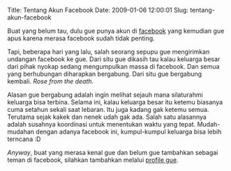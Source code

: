 Title: Tentang Akun Facebook
Date: 2009-01-06 12:00:01
Slug: tentang-akun-facebook

Buat yang belum tau, dulu gue punya akun di [facebook](http://facebook.com) yang kemudian gue apus karena merasa facebook sudah tidak penting.

Tapi, beberapa hari yang lalu, salah seorang sepupu gue mengirimkan undangan facebook ke gue. Dari situ gue dikasih tau kalau keluarga besar dari pihak nyokap sedang mengumpulkan massa di facebook. Dan semua yang berhubungan diharapkan bergabung. Dari situ gue bergabung kembali. _Rose from the death_.

Alasan gue bergabung adalah ingin melihat sejauh mana silaturahmi keluarga bisa terbina. Selama ini, kalau keluarga besar itu ketemu biasanya cuma setahun sekali saat lebaran. Itu juga kadang gak ketemu semua. Terutama sejak kakek dan nenek udah gak ada. Salah satu alasannya adalah susahnya koordinasi untuk menentukan waktu yang tepat. Mudah-mudahan dengan adanya facebook ini, kumpul-kumpul keluarga bisa lebih terncana :D

_Anyway_, buat yang merasa kenal gue dan belum gue tambahkan sebagai teman di facebook, silahkan tambahkan melalui [profile gue](http://www.facebook.com/profile.php?id=1659500634).